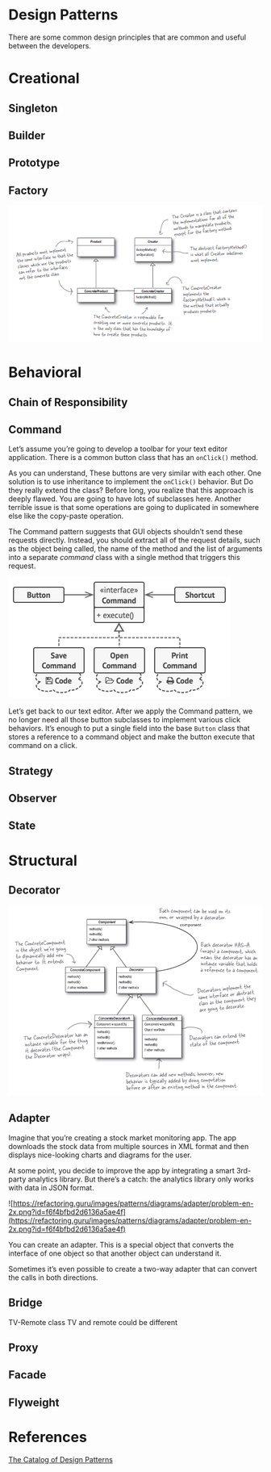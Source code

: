 # Design Patterns

There are some common design principles that are common and useful between the developers.

# Creational

## Singleton

## Builder

## Prototype

## Factory

![Design%20Pat%204b009/Untitled.png](Software%20Engineering/Design%20Patterns/Untitled.png)

# Behavioral

## Chain of Responsibility

## Command

Let’s assume you’re going to develop a toolbar for your text editor application. There is a common button class that has an `onClick()` method.

As you can understand, These buttons are very similar with each other. One solution is to use inheritance to implement the `onClick()` behavior. But Do they really extend the class? Before long, you realize that this approach is deeply flawed. You are going to have lots of subclasses here. Another terrible issue is that some operations are going to duplicated in somewhere else like the copy-paste operation.

The Command pattern suggests that GUI objects shouldn’t send these requests directly. Instead, you should extract all of the request details, such as the object being called, the name of the method and the list of arguments into a separate *command* class with a single method that triggers this request.

![Untitled](Software%20Engineering/Design%20Patterns/Untitled%201.png)

Let’s get back to our text editor. After we apply the Command pattern, we no longer need all those button subclasses to implement various click behaviors. It’s enough to put a single field into the base `Button` class that stores a reference to a command object and make the button execute that command on a click.

## Strategy

## Observer

## State

# Structural

## Decorator

![Design%20Pat%204b009/Untitled%202.png](Software%20Engineering/Design%20Patterns/Untitled%202.png)

## Adapter

Imagine that you’re creating a stock market monitoring app. The app downloads the stock data from multiple sources in XML format and then displays nice-looking charts and diagrams for the user.

At some point, you decide to improve the app by integrating a smart 3rd-party analytics library. But there’s a catch: the analytics library only works with data in JSON format.

![https://refactoring.guru/images/patterns/diagrams/adapter/problem-en-2x.png?id=f6f4bfbd2d6136a5ae4f](https://refactoring.guru/images/patterns/diagrams/adapter/problem-en-2x.png?id=f6f4bfbd2d6136a5ae4f)

You can create an adapter. This is a special object that converts the interface of one object so that another object can understand it.

Sometimes it’s even possible to create a two-way adapter that can convert the calls in both directions.

## Bridge

TV-Remote class
TV and remote could be different

## Proxy

## Facade

## Flyweight

# References

[The Catalog of Design Patterns](https://refactoring.guru/design-patterns/catalog)